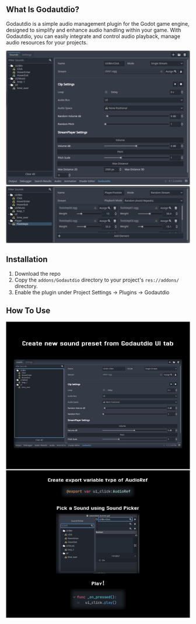 ## What Is Godautdio?
Godautdio is a simple audio management plugin for the Godot game engine, designed to simplify and enhance audio handling within your game. With Godautdio, you can easily integrate and control audio playback, manage audio resources for your projects.

![Godautdio plugin running Godot 4.x](./images/godautdio_ui.png)
![](./images/randomized_stream.png)


## Installation

1. Download the repo
2. Copy the `addons/Godautdio` directory to your project's `res://addons/` directory.
3. Enable the plugin under Project Settings -> Plugins -> Godautdio

## How To Use

![how to 1](./images/godautdio-readme_1.png)
![how to 1](./images/godautdio-readme_2.png)
